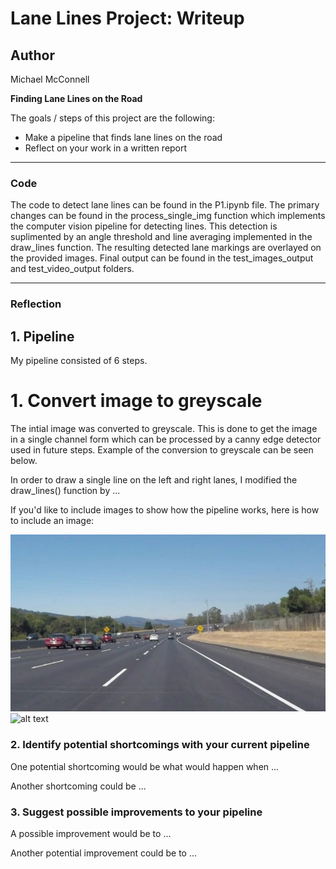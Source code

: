 # **Lane Lines Project: Writeup** 

## Author
Michael McConnell

**Finding Lane Lines on the Road**

The goals / steps of this project are the following:
* Make a pipeline that finds lane lines on the road
* Reflect on your work in a written report

--- 
### Code
The code to detect lane lines can be found in the P1.ipynb file. The primary changes can be found in the process_single_img function which implements the computer vision pipeline for detecting lines. This detection is suplimented by an angle threshold and line averaging implemented in the draw_lines function. The resulting detected lane markings are overlayed on the provided images. Final output can be found in the test_images_output and test_video_output folders. 

[//]: # (Image References)

[image1]: ./pipeline_steps/base.jpg "Base Image"
[image2]: ./pipeline_steps/greyscale.jpg "Greyscale Image"
---

### Reflection

## 1. Pipeline

My pipeline consisted of 6 steps. 
# 1. Convert image to greyscale
The intial image was converted to greyscale. This is done to get the image in a single channel form which can be processed by a canny edge detector used in future steps. Example of the conversion to greyscale can be seen below.


In order to draw a single line on the left and right lanes, I modified the draw_lines() function by ...

If you'd like to include images to show how the pipeline works, here is how to include an image: 

![alt text][image1]
![alt text][image2]


### 2. Identify potential shortcomings with your current pipeline


One potential shortcoming would be what would happen when ... 

Another shortcoming could be ...


### 3. Suggest possible improvements to your pipeline

A possible improvement would be to ...

Another potential improvement could be to ...
